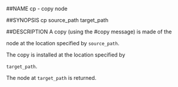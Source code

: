 ##NAME
  cp - copy node

##SYNOPSIS
  cp source_path target_path

##DESCRIPTION
  A copy (using the #copy message) is made of the 

  node at the location specified by `source_path`.

  The copy is installed at the location specified by

  `target_path`.



  The node at `target_path` is returned.
